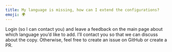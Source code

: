 ```yaml
---
title: My language is missing, how can I extend the configurations?
emoji: 🌍
---
```


Login (so I can contact you) and leave a feedback on the main page about which language you’d like to add. I’ll contact you so that we can discuss about the copy. Otherwise, feel free to create an issue on GitHub or create a PR.
